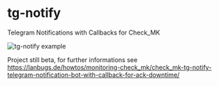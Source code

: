 # tg-notify
Telegram Notifications with Callbacks for Check_MK

![tg-notify example ](https://lanbugs.de/wp-content/uploads/tg_header_pic.png)

Project still beta, for further informations see https://lanbugs.de/howtos/monitoring-check_mk/check_mk-tg-notify-telegram-notification-bot-with-callback-for-ack-downtime/


